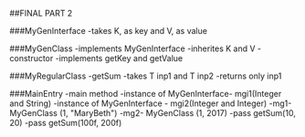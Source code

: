 ##FINAL PART 2

###MyGenInterface
-takes K, as key and V, as value

###MyGenClass
-implements MyGenInterface
-inherites K and V
-constructor 
-implements getKey and getValue

###MyRegularClass
-getSum
-takes T inp1 and T inp2
-returns only inp1

###MainEntry
-main method
-instance of MyGenInterface- mgi1(Integer and String)
-instance of MyGenInterface - mgi2(Integer and Integer)
-mg1- MyGenClass (1, "MaryBeth")
-mg2- MyGenClass (1, 2017)
-pass getSum(10, 20)
-pass getSum(100f, 200f)